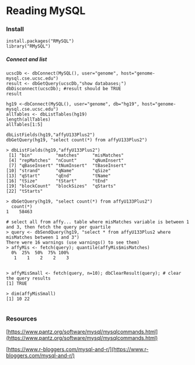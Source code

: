 # Reading MySQL

### Install

```
install.packages("RMySQL")
library("RMySQL")
```

##### Connect and list

```
ucscDb <- dbConnect(MySQL(), user="genome", host="genome-mysql.cse.ucsc.edu")
result <- dbGetQuery(ucscDb,"show databases;")
dbDisconnect(ucscDb); #result should be TRUE
result

hg19 <-dbConnect(MySQL(), user="genome", db="hg19", host="genome-mysql.cse.ucsc.edu")
allTables <- dbListTables(hg19)
length(allTables)
allTables[1:5]

dbListFields(hg19,"affyU133Plus2")
dbGetQuery(hg19, "select count(*) from affyU133Plus2")
```

```
> dbListFields(hg19,"affyU133Plus2")
 [1] "bin"         "matches"     "misMatches" 
 [4] "repMatches"  "nCount"      "qNumInsert" 
 [7] "qBaseInsert" "tNumInsert"  "tBaseInsert"
[10] "strand"      "qName"       "qSize"      
[13] "qStart"      "qEnd"        "tName"      
[16] "tSize"       "tStart"      "tEnd"       
[19] "blockCount"  "blockSizes"  "qStarts"    
[22] "tStarts"
```

```
> dbGetQuery(hg19, "select count(*) from affyU133Plus2")
  count(*)
1    58463
```

```
# select all from affy... table where misMatches variable is between 1 and 3, then fetch the query per quartile
> query <- dbSendQuery(hg19, "select * from affyU133Plus2 where misMatches between 1 and 3")
There were 16 warnings (use warnings() to see them)
> affyMis <- fetch(query); quantile(affyMis$misMatches)
  0%  25%  50%  75% 100% 
   1    1    2    2    3 


> affyMisSmall <- fetch(query, n=10); dbClearResult(query); # clear the query results
[1] TRUE

> dim(affyMisSmall)
[1] 10 22
```

```

```

### Resources

[https://www.pantz.org/software/mysql/mysqlcommands.html](https://www.pantz.org/software/mysql/mysqlcommands.html)

[https://www.r-bloggers.com/mysql-and-r/](https://www.r-bloggers.com/mysql-and-r/)

